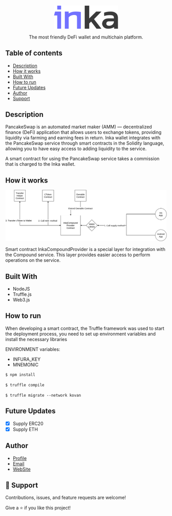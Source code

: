 <p align="center">
  <a href="http://inka.finance/" target="blank"><img src="./2.svg" width="200" alt="Inka Logo" /></a>
</p>
<p align="center">The most friendly DeFi wallet and multichain platform.</p>

## Table of contents

- [Description](#description)
- [How it works](#how-it-works)
- [Built With](#built-with)
- [How to run](#how-to-run)
- [Future Updates](#future-updates)
- [Author](#author)
- [Support](#support)

## Description

PancakeSwap is an automated market maker (AMM) — decentralized finance (DeFi) application that allows users to exchange tokens, providing liquidity via farming and earning fees in return. Inka wallet integrates with the PancakeSwap service through smart contracts in the Solidity language, allowing you to have easy access to adding liquidity to the service.

<p>A smart contract for using the PancakeSwap service takes a commission that is charged to the Inka wallet.</p>

## How it works

<p align="center">
<img src="./inka_dig.png" alt="Inka Diagrams" />
</p>

<p>Smart contract InkaCompoundProvider is a special layer for integration with the Compound service. This layer provides easier access to perform operations on the service.</p>

## Built With

- NodeJS
- Truffle.js
- Web3.js

## How to run

When developing a smart contract, the Truffle framework was used to start the deployment process, you need to set up environment variables and install the necessary libraries

<p>ENVIRONMENT variables:</p>

* INFURA_KEY
* MNEMONIC

```
$ npm install

$ truffle compile

$ truffle migrate --network kovan
```

## Future Updates

- [x] Supply ERC20
- [x] Supply ETH

## Author

- [Profile](https://github.com/Inka-Finance "Inka Finance Development Team")
- [Email](mailto:a.zhaxybayev@inka.finance?subject=Hi "Hi!")
- [WebSite](https://inka.finance/ "Welcome")

## 🤝 Support

Contributions, issues, and feature requests are welcome!

Give a ⭐️ if you like this project!
